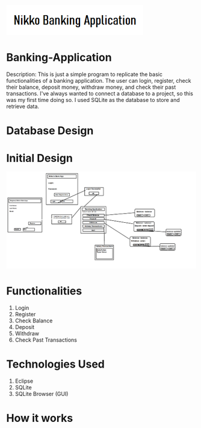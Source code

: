 <!--Banner Image-->
<img src="https://github.com/gnikkoch96/Banking-Application/blob/main/assets/banner.png"/>

# Banking-Application
Description: This is just a simple program to replicate the basic functionalities of a banking application. The user can login, register, check their balance, deposit money,
withdraw money, and check their past transactions. I've always wanted to connect a database to a project, so this was my first time doing so. I used SQLite as the database to
store and retrieve data. 

# Database Design <!-- Show the Image --> 


# Initial Design <!-- Show the Image --> 
<img src="https://github.com/gnikkoch96/Banking-Application/blob/main/assets/Banking%20Application%20Design.png"/>

# Functionalities
1. Login
2. Register
3. Check Balance
4. Deposit
5. Withdraw
6. Check Past Transactions

# Technologies Used
1. Eclipse 
2. SQLite
3. SQLite Browser (GUI) 

# How it works
<!-- 1. Swing Framework to Create the GUI -->

<!-- 2. SQLite and how Database works exactly -->

<!-- 3. How to connect both of them --> 


